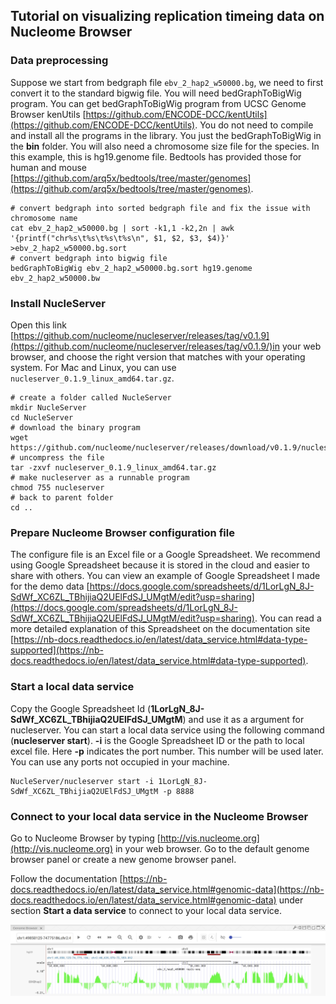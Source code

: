 
## Tutorial on visualizing replication timeing data on Nucleome Browser

### Data preprocessing

Suppose we start from bedgraph file `ebv_2_hap2_w50000.bg`, we need to first convert it to the standard bigwig file. You will need bedGraphToBigWig program. You can get bedGraphToBigWig program from UCSC Genome Browser kenUtils [https://github.com/ENCODE-DCC/kentUtils](https://github.com/ENCODE-DCC/kentUtils). You do not need to compile and install all the programs in the library. You just the bedGraphToBigWig in the **bin** folder. You will also need a chromosome size file for the species. In this example, this is hg19.genome file. Bedtools has provided those for human and mouse [https://github.com/arq5x/bedtools/tree/master/genomes](https://github.com/arq5x/bedtools/tree/master/genomes).

```
# convert bedgraph into sorted bedgraph file and fix the issue with chromosome name
cat ebv_2_hap2_w50000.bg | sort -k1,1 -k2,2n | awk '{printf("chr%s\t%s\t%s\t%s\n", $1, $2, $3, $4)}' >ebv_2_hap2_w50000.bg.sort
# convert bedgraph into bigwig file
bedGraphToBigWig ebv_2_hap2_w50000.bg.sort hg19.genome ebv_2_hap2_w50000.bw
```

### Install NucleServer
Open this link [https://github.com/nucleome/nucleserver/releases/tag/v0.1.9](https://github.com/nucleome/nucleserver/releases/tag/v0.1.9/)in your web browser, and choose the right version that matches with your operating system. For Mac and Linux, you can use `nucleserver_0.1.9_linux_amd64.tar.gz`. 

```
# create a folder called NucleServer
mkdir NucleServer
cd NucleServer
# download the binary program 
wget https://github.com/nucleome/nucleserver/releases/download/v0.1.9/nucleserver_0.1.9_linux_amd64.tar.gz
# uncompress the file
tar -zxvf nucleserver_0.1.9_linux_amd64.tar.gz 
# make nucleserver as a runnable program
chmod 755 nucleserver
# back to parent folder
cd ..
```

### Prepare Nucleome Browser configuration file
The configure file is an Excel file or a Google Spreadsheet. We recommend using Google Spreadsheet because it is stored in the cloud and easier to share with others. You can view an example of Google Spreadsheet I made for the demo data [https://docs.google.com/spreadsheets/d/1LorLgN_8J-SdWf_XC6ZL_TBhijiaQ2UElFdSJ_UMgtM/edit?usp=sharing](https://docs.google.com/spreadsheets/d/1LorLgN_8J-SdWf_XC6ZL_TBhijiaQ2UElFdSJ_UMgtM/edit?usp=sharing). You can read a more detailed explanation of this Spreadsheet on the documentation site [https://nb-docs.readthedocs.io/en/latest/data_service.html#data-type-supported](https://nb-docs.readthedocs.io/en/latest/data_service.html#data-type-supported).

### Start a local data service
Copy the Google Spreadsheet Id (**1LorLgN_8J-SdWf_XC6ZL_TBhijiaQ2UElFdSJ_UMgtM**) and use it as a argument for nucleserver. You can start a local data service using the following command (**nucleserver start**). **-i** is the Google Spreadsheet ID or the path to local excel file. Here **-p** indicates the port number. This number will be used later. You can use any ports not occupied in your machine.
```
NucleServer/nucleserver start -i 1LorLgN_8J-SdWf_XC6ZL_TBhijiaQ2UElFdSJ_UMgtM -p 8888
```

### Connect to your local data service in the Nucleome Browser
Go to Nucleome Browser by typing [http://vis.nucleome.org](http://vis.nucleome.org) in your web browser. Go to the default genome browser panel or create a new genome browser panel.

Follow the documentation [https://nb-docs.readthedocs.io/en/latest/data_service.html#genomic-data](https://nb-docs.readthedocs.io/en/latest/data_service.html#genomic-data) under section **Start a data service** to connect to your local data service. 

![Visualizing replication timing data on Nucleome Browser](img/NB_screenshot.jpg)
